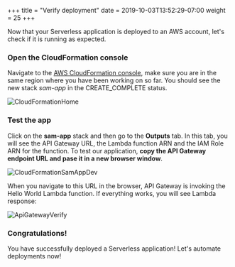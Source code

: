 +++
title = "Verify deployment"
date = 2019-10-03T13:52:29-07:00
weight = 25
+++

Now that your Serverless application is deployed to an AWS account, let's check if it is running as expected. 

### Open the CloudFormation console
Navigate to the [AWS CloudFormation console](https://console.aws.amazon.com/cloudformation/home), make sure you are in the same region where you have been working on so far. You should see the new stack _sam-app_ in the CREATE_COMPLETE status.

![CloudFormationHome](/images/java/chapter3/verify/cloudformation.png)

### Test the app
Click on the **sam-app** stack and then go to the **Outputs** tab. In this tab, you will see the API Gateway URL, the Lambda function ARN and the IAM Role ARN for the function. To test our application, **copy the API Gateway endpoint URL and pase it in a new browser window**. 

![CloudFormationSamAppDev](/images/java/chapter3/verify/outputs.png)

When you navigate to this URL in the browser, API Gateway is invoking the Hello World Lambda function. If everything works, you will see Lambda response:

![ApiGatewayVerify](/images/java/chapter3/verify/browser.png)

### Congratulations! 
You have successfully deployed a Serverless application! Let's automate deployments now! 